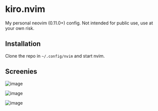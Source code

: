 # kiro.nvim

My personal neovim (0.11.0+) config.
Not intended for public use, use at your own risk.

## Installation

Clone the repo in `~/.config/nvim` and start nvim.

## Screenies

![image](https://github.com/k1rowashere/kiro.nvim/assets/29287159/60622d5b-2668-4fa4-bc9b-db1b5ab79718?raw=true)

![image](https://github.com/k1rowashere/kiro.nvim/assets/29287159/8708ee74-7491-46c4-9798-ec7389a5065c?raw=true)

![image](https://github.com/k1rowashere/kiro.nvim/assets/29287159/7c3c1460-9d65-4381-aa89-54e1fd1d4cd0?raw=true)
